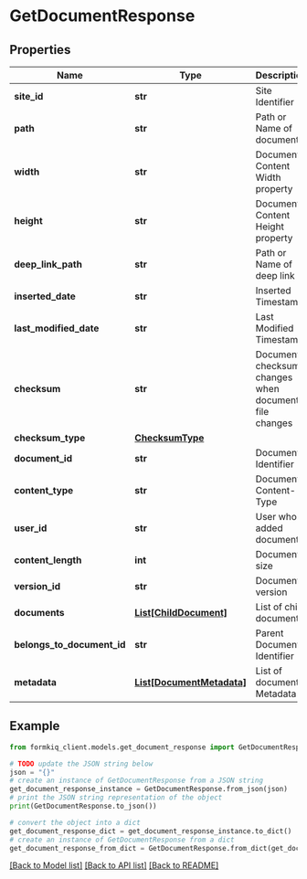 # GetDocumentResponse


## Properties

Name | Type | Description | Notes
------------ | ------------- | ------------- | -------------
**site_id** | **str** | Site Identifier | [optional] 
**path** | **str** | Path or Name of document | [optional] 
**width** | **str** | Document Content Width property | [optional] 
**height** | **str** | Document Content Height property | [optional] 
**deep_link_path** | **str** | Path or Name of deep link | [optional] 
**inserted_date** | **str** | Inserted Timestamp | [optional] 
**last_modified_date** | **str** | Last Modified Timestamp | [optional] 
**checksum** | **str** | Document checksum, changes when document file changes | [optional] 
**checksum_type** | [**ChecksumType**](ChecksumType.md) |  | [optional] 
**document_id** | **str** | Document Identifier | 
**content_type** | **str** | Document Content-Type | [optional] 
**user_id** | **str** | User who added document | [optional] 
**content_length** | **int** | Document size | [optional] 
**version_id** | **str** | Document version | [optional] 
**documents** | [**List[ChildDocument]**](ChildDocument.md) | List of child documents | [optional] 
**belongs_to_document_id** | **str** | Parent Document Identifier | [optional] 
**metadata** | [**List[DocumentMetadata]**](DocumentMetadata.md) | List of document Metadata | [optional] 

## Example

```python
from formkiq_client.models.get_document_response import GetDocumentResponse

# TODO update the JSON string below
json = "{}"
# create an instance of GetDocumentResponse from a JSON string
get_document_response_instance = GetDocumentResponse.from_json(json)
# print the JSON string representation of the object
print(GetDocumentResponse.to_json())

# convert the object into a dict
get_document_response_dict = get_document_response_instance.to_dict()
# create an instance of GetDocumentResponse from a dict
get_document_response_from_dict = GetDocumentResponse.from_dict(get_document_response_dict)
```
[[Back to Model list]](../README.md#documentation-for-models) [[Back to API list]](../README.md#documentation-for-api-endpoints) [[Back to README]](../README.md)



